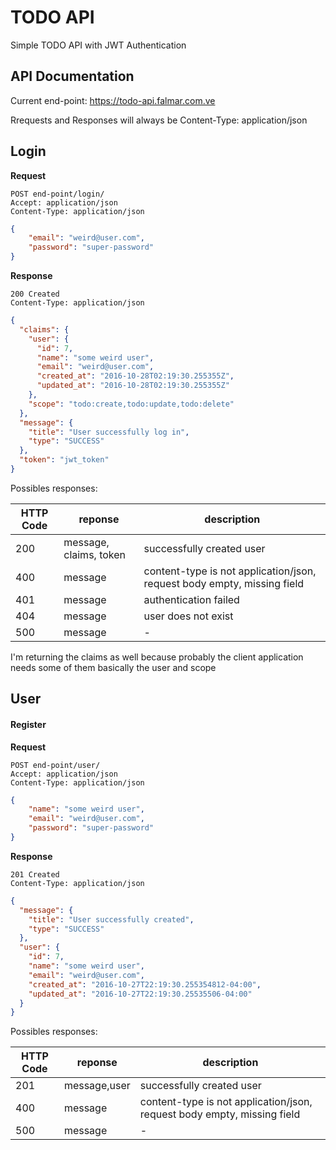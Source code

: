 # TODO API

Simple TODO API with JWT Authentication


## API Documentation

Current end-point: https://todo-api.falmar.com.ve

Rrequests and Responses will always be Content-Type: application/json

## Login

**Request**
```
POST end-point/login/
Accept: application/json
Content-Type: application/json
```

```json
{
	"email": "weird@user.com",
	"password": "super-password"
}
```

**Response**

```
200 Created
Content-Type: application/json
```
```json
{
  "claims": {
    "user": {
      "id": 7,
      "name": "some weird user",
      "email": "weird@user.com",
      "created_at": "2016-10-28T02:19:30.255355Z",
      "updated_at": "2016-10-28T02:19:30.255355Z"
    },
    "scope": "todo:create,todo:update,todo:delete"
  },
  "message": {
    "title": "User successfully log in",
    "type": "SUCCESS"
  },
  "token": "jwt_token"
}
```

Possibles responses:

| HTTP Code | reponse | description |
|------|---------|-------------|
| 200  | message, claims, token | successfully created user|
| 400  | message | content-type is not application/json, request body empty, missing field |
| 401 | message | authentication failed |
| 404 | message | user does not exist |
| 500  | message | - |

I'm returning the claims as well because probably the client application needs some of them basically the user and scope

## User

#### Register

**Request**
```
POST end-point/user/
Accept: application/json
Content-Type: application/json
```

```json
{
	"name": "some weird user",
	"email": "weird@user.com",
	"password": "super-password"
}
```

**Response**

```
201 Created
Content-Type: application/json
```
```json
{
  "message": {
    "title": "User successfully created",
    "type": "SUCCESS"
  },
  "user": {
    "id": 7,
    "name": "some weird user",
    "email": "weird@user.com",
    "created_at": "2016-10-27T22:19:30.255354812-04:00",
    "updated_at": "2016-10-27T22:19:30.25535506-04:00"
  }
}
```

Possibles responses:

| HTTP Code | reponse | description |
|------|---------|-------------|
| 201  | message,user | successfully created user|
| 400  | message | content-type is not application/json, request body empty, missing field |
| 500  | message | - |
